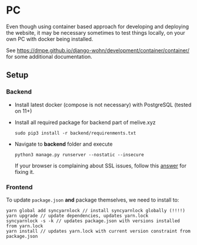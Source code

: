 # PC

Even though using container based approach for developing and deploying
the website, it may be necessary sometimes to test things locally, on your own PC with docker being installed.

See <https://dmpe.github.io/django-wohn/development/container/container/> for some additional documentation.


## Setup

### Backend

- Install latest docker (compose is not necessary) with PostgreSQL (tested on 11+)
- Install all required package for backend part of melive.xyz

    ```
    sudo pip3 install -r backend/requirenments.txt
    ```

- Navigate to **backend** folder and execute

    ```
    python3 manage.py runserver --nostatic --insecure
    ```
    If your browser is complaining about SSL issues, follow this [answer](https://stackoverflow.com/a/34033592) for fixing it.


### Frontend

To update `package.json` **and** package themselves, we need to install to:

```
yarn global add syncyarnlock // install syncyarnlock globally (!!!!)
yarn upgrade // update dependencies, updates yarn.lock
syncyarnlock -s -k // updates package.json with versions installed from yarn.lock
yarn install // updates yarn.lock with current version constraint from package.json
```
